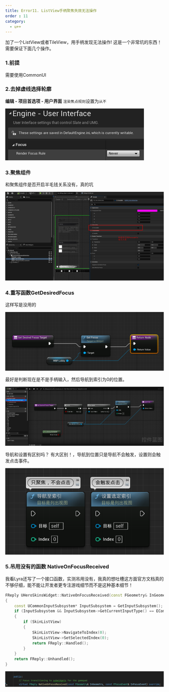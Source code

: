 ```yaml
---
title: Error11. ListView手柄聚焦失效无法操作
order : 11
category:
  - u++
---
```


<chatmessage avatar="../../assets/emoji/hx.png" :avatarWidth="40">
加了一个ListView或者TileView，用手柄发现无法操作!
</chatmessage>

<chatmessage avatar="../../assets/emoji/dsyj.png" :avatarWidth="40" alignLeft>
这是一个非常坑的东西！需要保证下面几个操作。
</chatmessage>

### 1.前提

<chatmessage avatar="../../assets/emoji/dsyj.png" :avatarWidth="40" alignLeft>
需要使用CommonUI
</chatmessage>

### 2.去掉虚线选择轮廓

<chatmessage avatar="../../assets/emoji/dsyj.png" :avatarWidth="40" alignLeft>

**编辑 - 项目首选项 - 用户界面** `渲染焦点规则`设置为`从不`

</chatmessage>

![](..%2Fassets%2Fganepadfocus.png)

### 3.聚焦组件

<chatmessage avatar="../../assets/emoji/new2.png" :avatarWidth="50" alignLeft>
和聚焦组件是否开启半毛钱关系没有，真的坑
</chatmessage>

![](..%2Fassets%2Fganepadfocus03.png)

### 4.重写函数GetDesiredFocus

<chatmessage avatar="../../assets/emoji/new1.png" :avatarWidth="40" alignLeft>
这样写是没用的
</chatmessage>

![](..%2Fassets%2Fganepadfocus02.png)

<chatmessage avatar="../../assets/emoji/dsyj.png" :avatarWidth="40" alignLeft>
最好是判断现在是不是手柄输入，然后导航到索引为0的位置。
</chatmessage>

![](..%2Fassets%2Fganepadfocus05.png)

<chatmessage avatar="../../assets/emoji/bqb01.png" :avatarWidth="40">
导航和设置有区别吗？
</chatmessage>

<chatmessage avatar="../../assets/emoji/bqb (2).png" :avatarWidth="40" alignLeft>
有大区别！，导航到位置只是导航不会触发，设置则会触发点击事件。
</chatmessage>

![](..%2Fassets%2Fganepadfocus04.png)

### 5.吊用没有的函数 NativeOnFocusReceived
<chatmessage avatar="../../assets/emoji/bqb (2).png" :avatarWidth="40" alignLeft>
我看Lyra还写了一个接口函数，实测吊用没有，我真的想吐槽这方面官方文档真的不够仔细，能不能让开发者更专注游戏细节而不是这种基本细节！
</chatmessage>

```cpp
FReply UHeroSkinsWidget::NativeOnFocusReceived(const FGeometry& InGeometry, const FFocusEvent& InFocusEvent)
{
	const UCommonInputSubsystem* InputSubsystem = GetInputSubsystem();
	if (InputSubsystem && InputSubsystem->GetCurrentInputType() == ECommonInputType::Gamepad)
	{
		if (SkinListView)
		{
			SkinListView->NavigateToIndex(0);
			SkinListView->SetSelectedIndex(0);
			return FReply::Handled();
		}
	}
	return FReply::Unhandled();
}
```
![](..%2Fassets%2Fganepadfocus06.png)